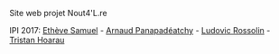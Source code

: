 Site web projet Nout4'L.re

IPI 2017:
[Ethève Samuel](https://github.com/ethsam) - [Arnaud Panapadéatchy](https://github.com/PanArnaud) - [Ludovic Rossolin](https://github.com/lrossolin) - [Tristan Hoarau](https://github.com/ithaqua974)
